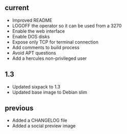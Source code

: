 ## current

- Improved README
- LOGOFF the operator so it can be used from a 3270
- Enable the web interface
- Enable DOS disks
- Expose only TCP for terminal connection
- Add comments to build process
- Avoid APT questions
- Add a hercules non-privileged user

## 1.3

- Updated sixpack to 1.3
- Updated base image to Debian slim

## previous

- Added a CHANGELOG file
- Added a social preview image
